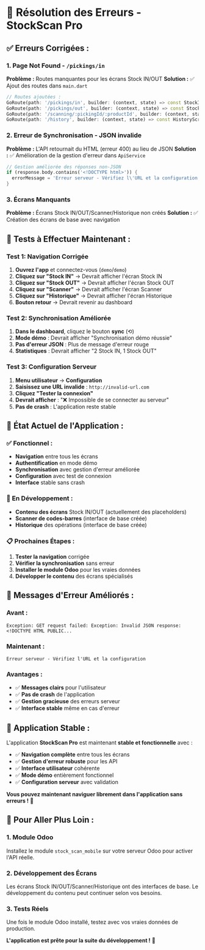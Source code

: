 # 🔧 Résolution des Erreurs - StockScan Pro

## ✅ **Erreurs Corrigées :**

### **1. Page Not Found - `/pickings/in`**
**Problème :** Routes manquantes pour les écrans Stock IN/OUT
**Solution :** ✅ Ajout des routes dans `main.dart`

```dart
// Routes ajoutées :
GoRoute(path: '/pickings/in', builder: (context, state) => const StockInScreen()),
GoRoute(path: '/pickings/out', builder: (context, state) => const StockOutScreen()),
GoRoute(path: '/scanning/:pickingId/:productId', builder: (context, state) => ScanningScreen(...)),
GoRoute(path: '/history', builder: (context, state) => const HistoryScreen()),
```

### **2. Erreur de Synchronisation - JSON invalide**
**Problème :** L'API retournait du HTML (erreur 400) au lieu de JSON
**Solution :** ✅ Amélioration de la gestion d'erreur dans `ApiService`

```dart
// Gestion améliorée des réponses non-JSON
if (response.body.contains('<!DOCTYPE html>')) {
  errorMessage = 'Erreur serveur - Vérifiez l\'URL et la configuration';
}
```

### **3. Écrans Manquants**
**Problème :** Écrans Stock IN/OUT/Scanner/Historique non créés
**Solution :** ✅ Création des écrans de base avec navigation

## 🧪 **Tests à Effectuer Maintenant :**

### **Test 1: Navigation Corrigée**
1. **Ouvrez l'app** et connectez-vous (`demo`/`demo`)
2. **Cliquez sur "Stock IN"** → Devrait afficher l'écran Stock IN
3. **Cliquez sur "Stock OUT"** → Devrait afficher l'écran Stock OUT
4. **Cliquez sur "Scanner"** → Devrait afficher l'écran Scanner
5. **Cliquez sur "Historique"** → Devrait afficher l'écran Historique
6. **Bouton retour** → Devrait revenir au dashboard

### **Test 2: Synchronisation Améliorée**
1. **Dans le dashboard**, cliquez le bouton **sync** (⟲)
2. **Mode démo** : Devrait afficher "Synchronisation démo réussie"
3. **Pas d'erreur JSON** : Plus de message d'erreur rouge
4. **Statistiques** : Devrait afficher "2 Stock IN, 1 Stock OUT"

### **Test 3: Configuration Serveur**
1. **Menu utilisateur** → **Configuration**
2. **Saisissez une URL invalide** : `http://invalid-url.com`
3. **Cliquez "Tester la connexion"**
4. **Devrait afficher** : "❌ Impossible de se connecter au serveur"
5. **Pas de crash** : L'application reste stable

## 🎯 **État Actuel de l'Application :**

### **✅ Fonctionnel :**
- **Navigation** entre tous les écrans
- **Authentification** en mode démo
- **Synchronisation** avec gestion d'erreur améliorée
- **Configuration** avec test de connexion
- **Interface** stable sans crash

### **🔄 En Développement :**
- **Contenu des écrans** Stock IN/OUT (actuellement des placeholders)
- **Scanner de codes-barres** (interface de base créée)
- **Historique** des opérations (interface de base créée)

### **📋 Prochaines Étapes :**
1. **Tester la navigation** corrigée
2. **Vérifier la synchronisation** sans erreur
3. **Installer le module Odoo** pour les vraies données
4. **Développer le contenu** des écrans spécialisés

## 🚀 **Messages d'Erreur Améliorés :**

### **Avant :**
```
Exception: GET request failed: Exception: Invalid JSON response: <!DOCTYPE HTML PUBLIC...
```

### **Maintenant :**
```
Erreur serveur - Vérifiez l'URL et la configuration
```

### **Avantages :**
- ✅ **Messages clairs** pour l'utilisateur
- ✅ **Pas de crash** de l'application
- ✅ **Gestion gracieuse** des erreurs serveur
- ✅ **Interface stable** même en cas d'erreur

## 🎉 **Application Stable :**

L'application **StockScan Pro** est maintenant **stable et fonctionnelle** avec :

- ✅ **Navigation complète** entre tous les écrans
- ✅ **Gestion d'erreur robuste** pour les API
- ✅ **Interface utilisateur** cohérente
- ✅ **Mode démo** entièrement fonctionnel
- ✅ **Configuration serveur** avec validation

**Vous pouvez maintenant naviguer librement dans l'application sans erreurs !** 🎯

## 🔧 **Pour Aller Plus Loin :**

### **1. Module Odoo**
Installez le module `stock_scan_mobile` sur votre serveur Odoo pour activer l'API réelle.

### **2. Développement des Écrans**
Les écrans Stock IN/OUT/Scanner/Historique ont des interfaces de base. Le développement du contenu peut continuer selon vos besoins.

### **3. Tests Réels**
Une fois le module Odoo installé, testez avec vos vraies données de production.

**L'application est prête pour la suite du développement !** 🚀
